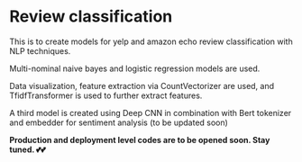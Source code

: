 # Review classification
This is to create models for yelp and amazon echo review classification with NLP techniques.  

Multi-nominal naive bayes and logistic regression models are used. 

Data visualization, feature extraction via CountVectorizer are used, and TfidfTransformer is used to further extract features.

A third model is created using Deep CNN in combination with Bert tokenizer and embedder for sentiment analysis (to be updated soon)

******Production and deployment level codes are to be opened soon. Stay tuned. 💕💕******

